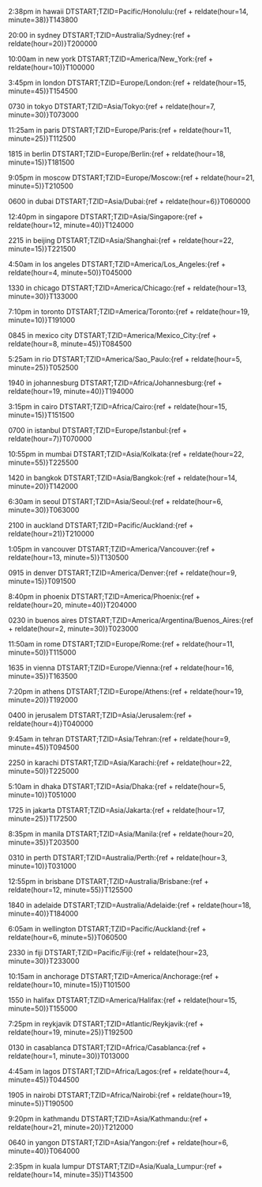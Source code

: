 2:38pm in hawaii
DTSTART;TZID=Pacific/Honolulu:{ref + reldate(hour=14, minute=38)}T143800

20:00 in sydney
DTSTART;TZID=Australia/Sydney:{ref + reldate(hour=20)}T200000

10:00am in new york
DTSTART;TZID=America/New_York:{ref + reldate(hour=10)}T100000

3:45pm in london
DTSTART;TZID=Europe/London:{ref + reldate(hour=15, minute=45)}T154500

0730 in tokyo
DTSTART;TZID=Asia/Tokyo:{ref + reldate(hour=7, minute=30)}T073000

11:25am in paris
DTSTART;TZID=Europe/Paris:{ref + reldate(hour=11, minute=25)}T112500

1815 in berlin
DTSTART;TZID=Europe/Berlin:{ref + reldate(hour=18, minute=15)}T181500

9:05pm in moscow
DTSTART;TZID=Europe/Moscow:{ref + reldate(hour=21, minute=5)}T210500

0600 in dubai
DTSTART;TZID=Asia/Dubai:{ref + reldate(hour=6)}T060000

12:40pm in singapore
DTSTART;TZID=Asia/Singapore:{ref + reldate(hour=12, minute=40)}T124000

2215 in beijing
DTSTART;TZID=Asia/Shanghai:{ref + reldate(hour=22, minute=15)}T221500

4:50am in los angeles
DTSTART;TZID=America/Los_Angeles:{ref + reldate(hour=4, minute=50)}T045000

1330 in chicago
DTSTART;TZID=America/Chicago:{ref + reldate(hour=13, minute=30)}T133000

7:10pm in toronto
DTSTART;TZID=America/Toronto:{ref + reldate(hour=19, minute=10)}T191000

0845 in mexico city
DTSTART;TZID=America/Mexico_City:{ref + reldate(hour=8, minute=45)}T084500

5:25am in rio
DTSTART;TZID=America/Sao_Paulo:{ref + reldate(hour=5, minute=25)}T052500

1940 in johannesburg
DTSTART;TZID=Africa/Johannesburg:{ref + reldate(hour=19, minute=40)}T194000

3:15pm in cairo
DTSTART;TZID=Africa/Cairo:{ref + reldate(hour=15, minute=15)}T151500

0700 in istanbul
DTSTART;TZID=Europe/Istanbul:{ref + reldate(hour=7)}T070000

10:55pm in mumbai
DTSTART;TZID=Asia/Kolkata:{ref + reldate(hour=22, minute=55)}T225500

1420 in bangkok
DTSTART;TZID=Asia/Bangkok:{ref + reldate(hour=14, minute=20)}T142000

6:30am in seoul
DTSTART;TZID=Asia/Seoul:{ref + reldate(hour=6, minute=30)}T063000

2100 in auckland
DTSTART;TZID=Pacific/Auckland:{ref + reldate(hour=21)}T210000

1:05pm in vancouver
DTSTART;TZID=America/Vancouver:{ref + reldate(hour=13, minute=5)}T130500

0915 in denver
DTSTART;TZID=America/Denver:{ref + reldate(hour=9, minute=15)}T091500

8:40pm in phoenix
DTSTART;TZID=America/Phoenix:{ref + reldate(hour=20, minute=40)}T204000

0230 in buenos aires
DTSTART;TZID=America/Argentina/Buenos_Aires:{ref + reldate(hour=2, minute=30)}T023000

11:50am in rome
DTSTART;TZID=Europe/Rome:{ref + reldate(hour=11, minute=50)}T115000

1635 in vienna
DTSTART;TZID=Europe/Vienna:{ref + reldate(hour=16, minute=35)}T163500

7:20pm in athens
DTSTART;TZID=Europe/Athens:{ref + reldate(hour=19, minute=20)}T192000

0400 in jerusalem
DTSTART;TZID=Asia/Jerusalem:{ref + reldate(hour=4)}T040000

9:45am in tehran
DTSTART;TZID=Asia/Tehran:{ref + reldate(hour=9, minute=45)}T094500

2250 in karachi
DTSTART;TZID=Asia/Karachi:{ref + reldate(hour=22, minute=50)}T225000

5:10am in dhaka
DTSTART;TZID=Asia/Dhaka:{ref + reldate(hour=5, minute=10)}T051000

1725 in jakarta
DTSTART;TZID=Asia/Jakarta:{ref + reldate(hour=17, minute=25)}T172500

8:35pm in manila
DTSTART;TZID=Asia/Manila:{ref + reldate(hour=20, minute=35)}T203500

0310 in perth
DTSTART;TZID=Australia/Perth:{ref + reldate(hour=3, minute=10)}T031000

12:55pm in brisbane
DTSTART;TZID=Australia/Brisbane:{ref + reldate(hour=12, minute=55)}T125500

1840 in adelaide
DTSTART;TZID=Australia/Adelaide:{ref + reldate(hour=18, minute=40)}T184000

6:05am in wellington
DTSTART;TZID=Pacific/Auckland:{ref + reldate(hour=6, minute=5)}T060500

2330 in fiji
DTSTART;TZID=Pacific/Fiji:{ref + reldate(hour=23, minute=30)}T233000

10:15am in anchorage
DTSTART;TZID=America/Anchorage:{ref + reldate(hour=10, minute=15)}T101500

1550 in halifax
DTSTART;TZID=America/Halifax:{ref + reldate(hour=15, minute=50)}T155000

7:25pm in reykjavik
DTSTART;TZID=Atlantic/Reykjavik:{ref + reldate(hour=19, minute=25)}T192500

0130 in casablanca
DTSTART;TZID=Africa/Casablanca:{ref + reldate(hour=1, minute=30)}T013000

4:45am in lagos
DTSTART;TZID=Africa/Lagos:{ref + reldate(hour=4, minute=45)}T044500

1905 in nairobi
DTSTART;TZID=Africa/Nairobi:{ref + reldate(hour=19, minute=5)}T190500

9:20pm in kathmandu
DTSTART;TZID=Asia/Kathmandu:{ref + reldate(hour=21, minute=20)}T212000

0640 in yangon
DTSTART;TZID=Asia/Yangon:{ref + reldate(hour=6, minute=40)}T064000

2:35pm in kuala lumpur
DTSTART;TZID=Asia/Kuala_Lumpur:{ref + reldate(hour=14, minute=35)}T143500